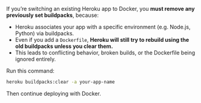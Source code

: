 
If you’re switching an existing Heroku app to Docker, you **must remove any previously set buildpacks**, because:
- Heroku associates your app with a specific environment (e.g. Node.js, Python) via buildpacks.
- Even if you add a `Dockerfile`, **Heroku will still try to rebuild using the old buildpacks unless you clear them.**
- This leads to conflicting behavior, broken builds, or the Dockerfile being ignored entirely.

Run this command:
```bash
heroku buildpacks:clear -a your-app-name
```

Then continue deploying with Docker.